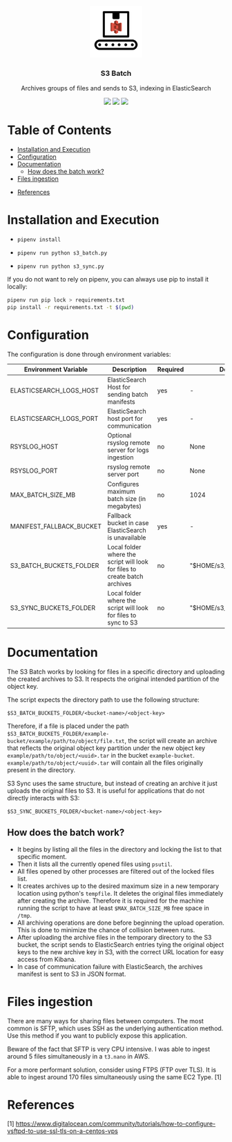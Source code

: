 
<br />  
<p align="center">
    <img src="icons/s3_batch.png" alt="Logo" width="120" height="120">
<h3 align="center">S3 Batch</h3>
<p align="center">  
    Archives groups of files and sends to S3, indexing in ElasticSearch
</p>
<p align="center">
    <a href="https://sonarcloud.io/dashboard?id=lettdigital_s3-batch" alt="Quality">
        <img src="https://sonarcloud.io/api/project_badges/measure?project=lettdigital_s3-batch&metric=alert_status"/></a>
            <a href="https://sonarcloud.io/dashboard?id=lettdigital_s3-batch" alt="Security">
        <img src="https://sonarcloud.io/api/project_badges/measure?project=lettdigital_s3-batch&metric=security_rating"/></a>
            <a href="https://sonarcloud.io/dashboard?id=lettdigital_s3-batch" alt="Bugs">
        <img src="https://sonarcloud.io/api/project_badges/measure?project=lettdigital_s3-batch&metric=bugs"/></a>
 </p>

# Table of Contents

  * [Installation and Execution](#installation-and-execution)
  * [Configuration](#configuration)
  * [Documentation](#documentation)
    + [How does the batch work?](#how-does-the-batch-work-)
  * [Files ingestion](#files-ingestion)
- [References](#references)

# Installation and Execution

- `pipenv install`

- `pipenv run python s3_batch.py`

- `pipenv run python s3_sync.py`

If you do not want to rely on pipenv, you can always use pip to install it locally:

```bash
pipenv run pip lock > requirements.txt
pip install -r requirements.txt -t $(pwd)
```

# Configuration

The configuration is done through environment variables:

| Environment Variable | Description  | Required | Default |
|--|--|--|--|
| ELASTICSEARCH_LOGS_HOST | ElasticSearch Host for sending batch manifests | yes | - |
| ELASTICSEARCH_LOGS_PORT | ElasticSearch host port for communication| yes | - |
| RSYSLOG_HOST | Optional rsyslog remote server for logs ingestion | no | None |
| RSYSLOG_PORT | rsyslog remote server port | no | None |
| MAX_BATCH_SIZE_MB | Configures maximum batch size (in megabytes) | no | 1024 |
| MANIFEST_FALLBACK_BUCKET | Fallback bucket in case ElasticSearch is unavailable | yes | - |
| S3_BATCH_BUCKETS_FOLDER | Local folder where the script will look for files to create batch archives | no | "$HOME/s3_buckets/batch" |
| S3_SYNC_BUCKETS_FOLDER | Local folder where the script will look for files to sync to S3 | no | "$HOME/s3_buckets/sync" |

# Documentation

The S3 Batch works by looking for files in a specific directory and uploading the created archives to S3. It respects the original intended partition of the object key.

The script expects the directory path to use the following structure:

```
$S3_BATCH_BUCKETS_FOLDER/<bucket-name>/<object-key>
```

Therefore, if a file is placed under the path `$S3_BATCH_BUCKETS_FOLDER/example-bucket/example/path/to/object/file.txt`, the script will create an archive that reflects the original object key partition under the new object key `example/path/to/object/<uuid>.tar` in the bucket `example-bucket`. `example/path/to/object/<uuid>.tar` will contain all the files originally present in the directory.

S3 Sync uses the same structure, but instead of creating an archive it just uploads the original files to S3. It is useful for applications that do not directly interacts with S3:

```
$S3_SYNC_BUCKETS_FOLDER/<bucket-name>/<object-key>
```

## How does the batch work?

- It begins by listing all the files in the directory and locking the list to that specific moment.
- Then it lists all the currently opened files using `psutil`.
- All files opened by other processes are filtered out of the locked files list.
- It creates archives up to the desired maximum size in a new temporary location using python's `tempfile`. It deletes the original files immediately after creating the archive. Therefore it is required for the machine running the script to have at least `$MAX_BATCH_SIZE_MB` free space in `/tmp`.
- All archiving operations are done before beginning the upload operation. This is done to minimize the chance of collision between runs.
- After uploading the archive files in the temporary directory to the S3 bucket, the script sends to ElasticSearch entries tying the original object keys to the new archive key in S3, with the correct URL location for easy access from Kibana.
- In case of communication failure with ElasticSearch, the archives manifest is sent to S3 in JSON format.

# Files ingestion

There are many ways for sharing files between computers. The most common is SFTP, which uses SSH as the underlying authentication method. Use this method if you want to publicly expose this application.

Beware of the fact that SFTP is very CPU intensive. I was able to ingest around 5 files simultaneously in a `t3.nano` in AWS.

For a more performant solution, consider using FTPS (FTP over TLS). It is able to ingest around 170 files simultaneously using the same EC2 Type. [1]

# References

[1] https://www.digitalocean.com/community/tutorials/how-to-configure-vsftpd-to-use-ssl-tls-on-a-centos-vps
